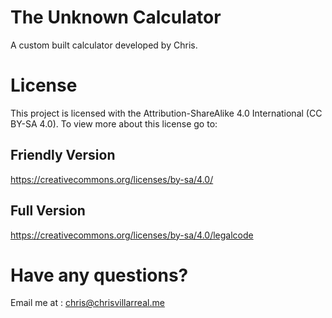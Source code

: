 # The Unknown Calculator
A custom built calculator developed by Chris.

# License
This project is licensed with the Attribution-ShareAlike 4.0 International (CC BY-SA 4.0). To view more about this license go to:
  ## Friendly Version
  https://creativecommons.org/licenses/by-sa/4.0/
  ## Full Version
  https://creativecommons.org/licenses/by-sa/4.0/legalcode
  
# Have any questions?
Email me at : chris@chrisvillarreal.me

